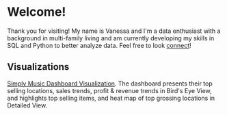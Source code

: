 # Welcome!
Thank you for visiting! My name is Vanessa and I'm a data enthusiast with a background in multi-family living and am currently developing my skills in SQL and Python to better analyze data. Feel free to look [connect](https://www.linkedin.com/in/vanessa-kingsman/)! 

## Visualizations

[Simply Music Dashboard Visualization](https://public.tableau.com/app/profile/vanessa.kingsman/viz/Simply_Music_Dashboard_16731256121700/BirdsEyeView). The dashboard presents their top selling locations, sales trends, profit & revenue trends in Bird's Eye View, and highlights top selling items, and heat map of top grossing locations in Detailed View.

